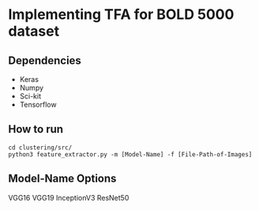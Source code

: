 # Implementing TFA for BOLD 5000 dataset

## Dependencies

* Keras
* Numpy
* Sci-kit
* Tensorflow

## How to run

```{shell}
cd clustering/src/
python3 feature_extractor.py -m [Model-Name] -f [File-Path-of-Images]
```

Model-Name Options
------------------
VGG16
VGG19
InceptionV3
ResNet50
